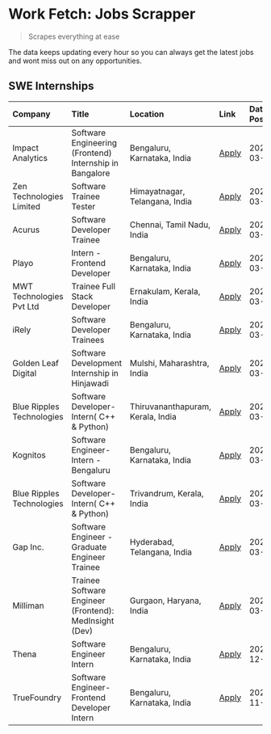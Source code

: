 # Work Fetch: Jobs Scrapper
> Scrapes everything at ease

The data keeps updating every hour so you can always get the latest jobs and wont miss out on any opportunities.

## SWE Internships
<!--START_SECTION:workfetch-->
| Company                   | Title                                                   | Location                          | Link                                                                                                                                                                                                                                                                             | Date Posted   |
|:--------------------------|:--------------------------------------------------------|:----------------------------------|:---------------------------------------------------------------------------------------------------------------------------------------------------------------------------------------------------------------------------------------------------------------------------------|:--------------|
| Impact Analytics          | Software Engineering (Frontend) Internship in Bangalore | Bengaluru, Karnataka, India       | [Apply](https://in.linkedin.com/jobs/view/software-engineering-frontend-internship-in-bangalore-at-impact-analytics-3872535077?refId=T%2B9EiK3H5Y%2Fk9%2BKi54ujLw%3D%3D&trackingId=E6FgX16khNoBhmVj8G%2FrDA%3D%3D&position=7&pageNum=0&trk=public_jobs_jserp-result_search-card) | 2024-03-26    |
| Zen Technologies Limited  | Software Trainee Tester                                 | Himayatnagar, Telangana, India    | [Apply](https://in.linkedin.com/jobs/view/software-trainee-tester-at-zen-technologies-limited-3872100214?refId=T%2B9EiK3H5Y%2Fk9%2BKi54ujLw%3D%3D&trackingId=s41oDESYrDk8ued4GFkCdw%3D%3D&position=18&pageNum=0&trk=public_jobs_jserp-result_search-card)                        | 2024-03-26    |
| Acurus                    | Software Developer Trainee                              | Chennai, Tamil Nadu, India        | [Apply](https://in.linkedin.com/jobs/view/software-developer-trainee-at-acurus-3871400616?refId=T%2B9EiK3H5Y%2Fk9%2BKi54ujLw%3D%3D&trackingId=Idx%2B%2BZ5niJdVXsGWlbo0Yw%3D%3D&position=19&pageNum=0&trk=public_jobs_jserp-result_search-card)                                   | 2024-03-26    |
| Playo                     | Intern - Frontend Developer                             | Bengaluru, Karnataka, India       | [Apply](https://in.linkedin.com/jobs/view/intern-frontend-developer-at-playo-3864131172?refId=T%2B9EiK3H5Y%2Fk9%2BKi54ujLw%3D%3D&trackingId=4cCs2No8tSBcx7vyHmFWMQ%3D%3D&position=11&pageNum=0&trk=public_jobs_jserp-result_search-card)                                         | 2024-03-22    |
| MWT Technologies Pvt Ltd  | Trainee Full Stack Developer                            | Ernakulam, Kerala, India          | [Apply](https://in.linkedin.com/jobs/view/trainee-full-stack-developer-at-mwt-technologies-pvt-ltd-3863344037?refId=T%2B9EiK3H5Y%2Fk9%2BKi54ujLw%3D%3D&trackingId=6tw%2FePDIskvUIXqpnPa6AA%3D%3D&position=13&pageNum=0&trk=public_jobs_jserp-result_search-card)                 | 2024-03-20    |
| iRely                     | Software Developer Trainees                             | Bengaluru, Karnataka, India       | [Apply](https://in.linkedin.com/jobs/view/software-developer-trainees-at-irely-3860566039?refId=T%2B9EiK3H5Y%2Fk9%2BKi54ujLw%3D%3D&trackingId=V8iS8qzCBiiEPQInfHBk0Q%3D%3D&position=3&pageNum=0&trk=public_jobs_jserp-result_search-card)                                        | 2024-03-18    |
| Golden Leaf Digital       | Software Development Internship in Hinjawadi            | Mulshi, Maharashtra, India        | [Apply](https://in.linkedin.com/jobs/view/software-development-internship-in-hinjawadi-at-golden-leaf-digital-3858085305?refId=T%2B9EiK3H5Y%2Fk9%2BKi54ujLw%3D%3D&trackingId=17oc4YMO68Yge%2BkFw%2FbPWg%3D%3D&position=15&pageNum=0&trk=public_jobs_jserp-result_search-card)    | 2024-03-15    |
| Blue Ripples Technologies | Software Developer- Intern( C++ & Python)               | Thiruvananthapuram, Kerala, India | [Apply](https://in.linkedin.com/jobs/view/software-developer-intern-c%2B%2B-python-at-blue-ripples-technologies-3855594494?refId=T%2B9EiK3H5Y%2Fk9%2BKi54ujLw%3D%3D&trackingId=NBQxwo3ijK9kjAQlKH1SVw%3D%3D&position=23&pageNum=0&trk=public_jobs_jserp-result_search-card)      | 2024-03-14    |
| Kognitos                  | Software Engineer-Intern -Bengaluru                     | Bengaluru, Karnataka, India       | [Apply](https://in.linkedin.com/jobs/view/software-engineer-intern-bengaluru-at-kognitos-3855361239?refId=T%2B9EiK3H5Y%2Fk9%2BKi54ujLw%3D%3D&trackingId=UwyHQSM5B54bZAOTNQK%2Fig%3D%3D&position=8&pageNum=0&trk=public_jobs_jserp-result_search-card)                            | 2024-03-13    |
| Blue Ripples Technologies | Software Developer- Intern( C++  & Python)              | Trivandrum, Kerala, India         | [Apply](https://in.linkedin.com/jobs/view/software-developer-intern-c%2B%2B-python-at-blue-ripples-technologies-3856150730?refId=T%2B9EiK3H5Y%2Fk9%2BKi54ujLw%3D%3D&trackingId=kdehB5zB6d9O2ZEetkEeHw%3D%3D&position=24&pageNum=0&trk=public_jobs_jserp-result_search-card)      | 2024-03-13    |
| Gap Inc.                  | Software Engineer - Graduate Engineer Trainee           | Hyderabad, Telangana, India       | [Apply](https://in.linkedin.com/jobs/view/software-engineer-graduate-engineer-trainee-at-gap-inc-3853818960?refId=T%2B9EiK3H5Y%2Fk9%2BKi54ujLw%3D%3D&trackingId=mzQ2H%2BUnn6AzzOCcAnppJw%3D%3D&position=6&pageNum=0&trk=public_jobs_jserp-result_search-card)                    | 2024-03-12    |
| Milliman                  | Trainee Software Engineer (Frontend): MedInsight (Dev)  | Gurgaon, Haryana, India           | [Apply](https://in.linkedin.com/jobs/view/trainee-software-engineer-frontend-medinsight-dev-at-milliman-3792874280?refId=T%2B9EiK3H5Y%2Fk9%2BKi54ujLw%3D%3D&trackingId=4MSLGij8w%2FYWSqiPy%2FwK4w%3D%3D&position=10&pageNum=0&trk=public_jobs_jserp-result_search-card)          | 2024-03-01    |
| Thena                     | Software Engineer Intern                                | Bengaluru, Karnataka, India       | [Apply](https://in.linkedin.com/jobs/view/software-engineer-intern-at-thena-3778731751?refId=T%2B9EiK3H5Y%2Fk9%2BKi54ujLw%3D%3D&trackingId=TON0uwU38okbKNJuLD7%2FFw%3D%3D&position=22&pageNum=0&trk=public_jobs_jserp-result_search-card)                                        | 2023-12-05    |
| TrueFoundry               | Software Engineer- Frontend Developer Intern            | Bengaluru, Karnataka, India       | [Apply](https://in.linkedin.com/jobs/view/software-engineer-frontend-developer-intern-at-truefoundry-3790095058?refId=T%2B9EiK3H5Y%2Fk9%2BKi54ujLw%3D%3D&trackingId=73qeIT%2FIe47jzX%2BA6UlzEA%3D%3D&position=21&pageNum=0&trk=public_jobs_jserp-result_search-card)             | 2023-11-24    |
<!--END_SECTION:workfetch-->
